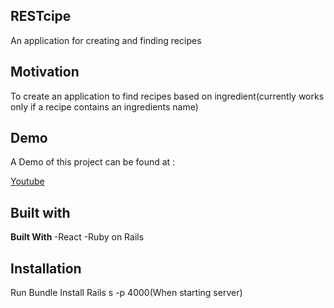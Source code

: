 ## RESTcipe
An application for creating and finding recipes

## Motivation
To create an application to find recipes based on ingredient(currently works only if  a recipe contains an ingredients name)

## Demo
A Demo of this project can be found at :

[Youtube](https://www.youtube.com/watch?v=x62FL7pYk9g)

## Built with

<b>Built With </b>
-React
-Ruby on Rails

## Installation
Run Bundle Install
Rails s -p 4000(When starting server)
